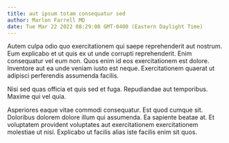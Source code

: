 ```yaml
---
title: aut ipsum totam consequatur sed
author: Marlon Farrell MD
date: Tue Mar 22 2022 08:29:00 GMT-0400 (Eastern Daylight Time)
---
```

Autem culpa odio quo exercitationem qui saepe reprehenderit aut nostrum. Eum explicabo et ut quis ex ut unde corrupti reprehenderit. Enim consequatur vel eum non. Quos enim id eos exercitationem est dolore. Inventore aut ea unde veniam iusto est neque. Exercitationem quaerat ut adipisci perferendis assumenda facilis.

 Nisi sed quas officia et quis sed et fuga. Repudiandae aut temporibus. Maxime qui vel quia.

 Asperiores eaque vitae commodi consequatur. Est quod cumque sit. Doloribus dolorem dolore illum qui assumenda. Ea sapiente beatae at. Et voluptatem provident voluptates aut exercitationem exercitationem molestiae ut nisi. Explicabo ut facilis alias iste facilis enim sit quos.